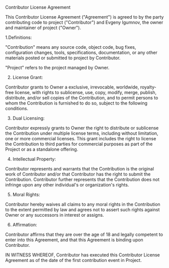 Contributor License Agreement

This Contributor License Agreement ("Agreement") is agreed to by the party contributing code to project
("Contributor") and Evgeny Igumnov, the owner and maintainer of project ("Owner").

1.Definitions:

"Contribution" means any source code, object code, bug fixes, configuration changes, tools, specifications,
documentation, or any other materials posted or submitted to project by Contributor.

"Project" refers to the project managed by Owner.

2. License Grant:

Contributor grants to Owner a exclusive, irrevocable, worldwide, royalty-free license, with rights to sublicense,
use, copy, modify, merge, publish, distribute, and/or sell copies of the Contribution, and to permit persons
to whom the Contribution is furnished to do so, subject to the following conditions.

3. Dual Licensing:

Contributor expressly grants to Owner the right to distribute or sublicense the Contribution under multiple
license terms, including without limitation, one or more commercial licenses. This grant includes
the right to license the Contribution to third parties for commercial purposes as part of the Project
or as a standalone offering.

4. Intellectual Property:

Contributor represents and warrants that the Contribution is the original work of Contributor and/or that
Contributor has the right to submit the Contribution. Contributor further represents that the Contribution does
not infringe upon any other individual's or organization's rights.

5. Moral Rights:

Contributor hereby waives all claims to any moral rights in the Contribution to the extent permitted by law and agrees
not to assert such rights against Owner or any successors in interest or assigns.

6. Affirmation:

Contributor affirms that they are over the age of 18 and legally competent to enter into this Agreement,
and that this Agreement is binding upon Contributor.

IN WITNESS WHEREOF, Contributor has executed this Contributor License Agreement as of the date of
the first contribution event in Project.
